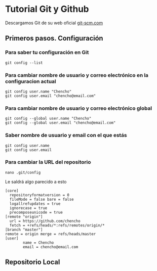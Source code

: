 # Tutorial Git y Github
Descargamos Git de su web oficial [git-scm.com](https://git-scm.com/downloads)
## Primeros pasos. Configuración
### Para saber tu configuración en Git
```
git config --list
```
### Para cambiar nombre de usuario y correo electrónico en la configuracion actual

```
git config user.name "Chencho"
git config user.email "chencho@email.com"
```

### Para cambiar nombre de usuario y correo electrónico global

```
git config --global user.name "Chencho"
git config --global user.email "chencho@email.com"
```

### Saber nombre de usuario y email con el que estás

```
git config user.name
git config user.email
```

### Para cambiar la URL del repositorio

```
nano .git/config
```
Le saldrá algo parecido a esto

```
[core] 
  repositoryformatversion = 0 
  fileMode = false bare = false 
  logallrefupdates = true 
  ignorecase = true 
  precomposeunicode = true 
[remote "origin"] 
  url = https://github.com/chencho
  fetch = +refs/heads/*:refs/remotes/origin/* 
[branch "master"] 
remote = origin merge = refs/heads/master
[user]
        name = Chencho
        email = chencho@email.com
```



## Repositorio Local
